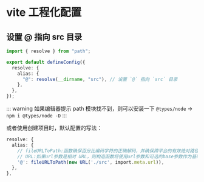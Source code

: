 # vite 工程化配置

## 设置 @ 指向 src 目录

```ts
import { resolve } from "path";

export default defineConfig({
  resolve: {
    alias: {
      "@": resolve(__dirname, "src"), // 设置 `@` 指向 `src` 目录
    },
  },
});
```

::: warning
如果编辑器提示 path 模块找不到，则可以安装一下 `@types/node` -> `npm i @types/node -D`
:::

或者使用创建项目时，默认配置的写法：

```ts
resolve: {
  alias: {
    // fileURLToPath:函数确保百分比编码字符的正确解码，并确保跨平台的有效绝对路径字符串。
    // URL:如果url参数是相对 URL，则构造函数将使用url参数和可选的base参数作为基础
    '@': fileURLToPath(new URL('./src', import.meta.url)),
  },
},
```
